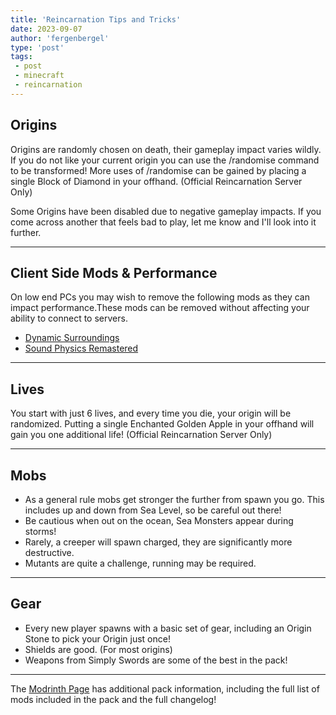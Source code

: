 ```yaml
---
title: 'Reincarnation Tips and Tricks'
date: 2023-09-07
author: 'fergenbergel'
type: 'post'
tags: 
 - post
 - minecraft
 - reincarnation
---
```


## Origins
Origins are randomly chosen on death, their gameplay impact varies wildly. If you do not like your current origin you can use the /randomise command to be transformed! More uses of /randomise can be gained by placing a single Block of Diamond in your offhand. (Official Reincarnation Server Only)

Some Origins have been disabled due to negative gameplay impacts. If you come across another that feels bad to play, let me know and I'll look into it further.

---

## Client Side Mods & Performance
On low end PCs you may wish to remove the following mods as they can impact performance.These mods can be removed without affecting your ability to connect to servers.
- [Dynamic Surroundings](https://modrinth.com/mod/dynamicsurroundings_remasteredfabric)
- [Sound Physics Remastered](https://modrinth.com/mod/sound-physics-remastered)

---

## Lives
You start with just 6 lives, and every time you die, your origin will be randomized. Putting a single Enchanted Golden Apple in your offhand will gain you one additional life! (Official Reincarnation Server Only)

---

## Mobs
- As a general rule mobs get stronger the further from spawn you go. This includes up and down from Sea Level, so be careful out there!
- Be cautious when out on the ocean, Sea Monsters appear during storms!
- Rarely, a creeper will spawn charged, they are significantly more destructive.
- Mutants are quite a challenge, running may be required.

---

## Gear
- Every new player spawns with a basic set of gear, including an Origin Stone to pick your Origin just once!
- Shields are good. (For most origins)
- Weapons from Simply Swords are some of the best in the pack!

---

The [Modrinth Page](https://modrinth.com/modpack/aberrant-reincarnation) has additional pack information, including the full list of mods included in the pack and the full changelog!